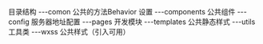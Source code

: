 目录结构
---comon 公共的方法Behavior 设置
---components 公共组件
---config 服务器地址配置
---pages 开发模块
---templates 公共静态样式
---utils 工具类
---wxss 公共样式（引入可用）